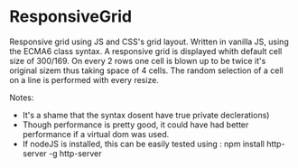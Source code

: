 # ResponsiveGrid
Responsive grid using JS and CSS's grid layout.
Written in vanilla JS, using the ECMA6 class syntax. 
A responsive grid is displayed whith default cell size of 300/169.
On every 2 rows one cell is blown up to be twice it's original sizem thus taking space of 4 cells. 
The random selection of a cell on a line is performed with every resize.

Notes:
* It's a shame that the syntax dosent have true private declerations)
* Though performance is pretty good, it could have had better performance if a virtual dom was used.
* If nodeJS is installed, this can be easily tested using :
 npm install http-server -g
 http-server

